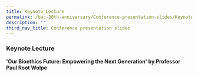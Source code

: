 ```yaml
---
title: Keynote Lecture
permalink: /bac-20th-anniversary/Conference-presentation-slides/Keynote-Lecture
description: ""
third_nav_title: Conference presentation slides
---
```

### **Keynote Lecture**

**'Our Bioethics Future: Empowering the Next Generation' by Professor Paul Root Wolpe**[](/files/20th%20Anniversary%20Resources/Our%20Bioethics%20Future%20-%20Empowering%20the%20Next%20Generation%20by%20Professor%20Paul%20Root%20Wolpe.pdf)
